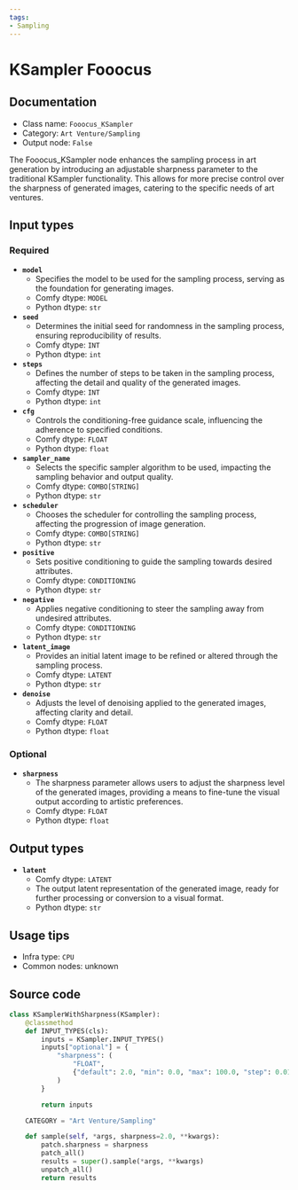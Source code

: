 ```yaml
---
tags:
- Sampling
---
```


# KSampler Fooocus
## Documentation
- Class name: `Fooocus_KSampler`
- Category: `Art Venture/Sampling`
- Output node: `False`

The Fooocus_KSampler node enhances the sampling process in art generation by introducing an adjustable sharpness parameter to the traditional KSampler functionality. This allows for more precise control over the sharpness of generated images, catering to the specific needs of art ventures.
## Input types
### Required
- **`model`**
    - Specifies the model to be used for the sampling process, serving as the foundation for generating images.
    - Comfy dtype: `MODEL`
    - Python dtype: `str`
- **`seed`**
    - Determines the initial seed for randomness in the sampling process, ensuring reproducibility of results.
    - Comfy dtype: `INT`
    - Python dtype: `int`
- **`steps`**
    - Defines the number of steps to be taken in the sampling process, affecting the detail and quality of the generated images.
    - Comfy dtype: `INT`
    - Python dtype: `int`
- **`cfg`**
    - Controls the conditioning-free guidance scale, influencing the adherence to specified conditions.
    - Comfy dtype: `FLOAT`
    - Python dtype: `float`
- **`sampler_name`**
    - Selects the specific sampler algorithm to be used, impacting the sampling behavior and output quality.
    - Comfy dtype: `COMBO[STRING]`
    - Python dtype: `str`
- **`scheduler`**
    - Chooses the scheduler for controlling the sampling process, affecting the progression of image generation.
    - Comfy dtype: `COMBO[STRING]`
    - Python dtype: `str`
- **`positive`**
    - Sets positive conditioning to guide the sampling towards desired attributes.
    - Comfy dtype: `CONDITIONING`
    - Python dtype: `str`
- **`negative`**
    - Applies negative conditioning to steer the sampling away from undesired attributes.
    - Comfy dtype: `CONDITIONING`
    - Python dtype: `str`
- **`latent_image`**
    - Provides an initial latent image to be refined or altered through the sampling process.
    - Comfy dtype: `LATENT`
    - Python dtype: `str`
- **`denoise`**
    - Adjusts the level of denoising applied to the generated images, affecting clarity and detail.
    - Comfy dtype: `FLOAT`
    - Python dtype: `float`
### Optional
- **`sharpness`**
    - The sharpness parameter allows users to adjust the sharpness level of the generated images, providing a means to fine-tune the visual output according to artistic preferences.
    - Comfy dtype: `FLOAT`
    - Python dtype: `float`
## Output types
- **`latent`**
    - Comfy dtype: `LATENT`
    - The output latent representation of the generated image, ready for further processing or conversion to a visual format.
    - Python dtype: `str`
## Usage tips
- Infra type: `CPU`
- Common nodes: unknown


## Source code
```python
class KSamplerWithSharpness(KSampler):
    @classmethod
    def INPUT_TYPES(cls):
        inputs = KSampler.INPUT_TYPES()
        inputs["optional"] = {
            "sharpness": (
                "FLOAT",
                {"default": 2.0, "min": 0.0, "max": 100.0, "step": 0.01},
            )
        }

        return inputs

    CATEGORY = "Art Venture/Sampling"

    def sample(self, *args, sharpness=2.0, **kwargs):
        patch.sharpness = sharpness
        patch_all()
        results = super().sample(*args, **kwargs)
        unpatch_all()
        return results

```
